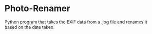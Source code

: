# Photo-Renamer
Python program that takes the EXIF data from a .jpg file and renames it based on the date taken.
